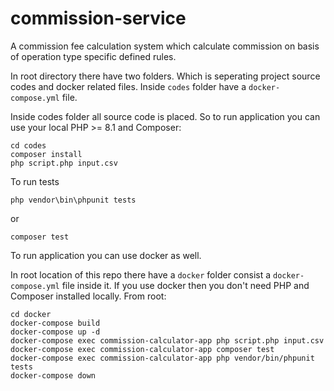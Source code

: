 # commission-service
A commission fee calculation system which calculate commission on basis of operation type specific defined rules.

In root directory there have two folders. Which is seperating project source codes and docker related files.
Inside `codes` folder have a `docker-compose.yml` file.

Inside codes folder all source code is placed.
So to run application you can use your local PHP >= 8.1 and Composer:
```
cd codes
composer install
php script.php input.csv
```
To run tests
```
php vendor\bin\phpunit tests
```
or
```
composer test
```
To run application you can use docker as well.

In root location of this repo there have a `docker` folder consist a `docker-compose.yml` file inside it.
If you use docker then you don't need PHP and Composer installed locally. From root:
```
cd docker
docker-compose build
docker-compose up -d
docker-compose exec commission-calculator-app php script.php input.csv
docker-compose exec commission-calculator-app composer test
docker-compose exec commission-calculator-app php vendor/bin/phpunit tests
docker-compose down
```
